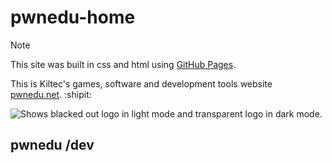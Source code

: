 # pwnedu-home

> [!NOTE]
> This site was built in css and html using [GitHub Pages](https://pages.github.com/).
> 
> This is Kiltec's games, software and development tools website [pwnedu.net](https://pwnedu.net).  :shipit:
> 

<picture>
  <source media="(prefers-color-scheme: dark)" srcset="https://pwnedu.net/logo128.png">
  <source media="(prefers-color-scheme: light)" srcset="https://pwnedu.net/logo128_b.png">
  <img alt="Shows blacked out logo in light mode and transparent logo in dark mode." src="https://pwnedu.net/logo128.png">
</picture>

## pwnedu /dev

